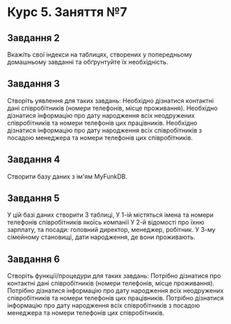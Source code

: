 # Курс 5. Заняття №7

## Завдання 2
Вкажіть свої індекси на таблицях, створених у попередньому домашньому завданні та обґрунтуйте їх необхідність.

## Завдання 3
Створіть уявлення для таких завдань:
Необхідно дізнатися контактні дані співробітників (номери телефонів, місце проживання).
Необхідно дізнатися інформацію про дату народження всіх неодружених співробітників та номери телефонів цих працівників.
Необхідно дізнатися інформацію про дату народження всіх співробітників з посадою менеджера та номери телефонів цих співробітників.

## Завдання 4
Створити базу даних з ім'ям MyFunkDB.

## Завдання 5
У цій базі даних створити 3 таблиці,
У 1-ій містяться імена та номери телефонів співробітників якоїсь компанії
У 2-й відомості про їхню зарплату, та посади: головний директор, менеджер, робітник.
У 3-му сімейному становищі, дати народження, де вони проживають.

## Завдання 6
Створіть функції/процедури для таких завдань:
Потрібно дізнатися про контактні дані співробітників (номери телефонів, місце проживання).
Потрібно дізнатися інформацію про дату народження всіх неодружених співробітників та номери телефонів цих працівників.
Потрібно дізнатися інформацію про дату народження всіх співробітників з посадою менеджера та номери телефонів цих співробітників.
